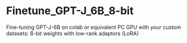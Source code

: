 # Finetune_GPT-J_6B_8-bit
Fine-tuning GPT-J-6B on colab or equivalent PC GPU with your custom datasets: 8-bit weights with low-rank adaptors (LoRA)
